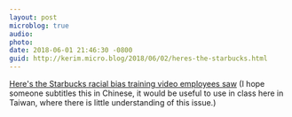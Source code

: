 ```yaml
---
layout: post
microblog: true
audio: 
photo: 
date: 2018-06-01 21:46:30 -0800
guid: http://kerim.micro.blog/2018/06/02/heres-the-starbucks.html
---
```

[Here's the Starbucks racial bias training video employees saw](https://boingboing.net/2018/06/01/heres-the-starbucks-racial-b.html#more-600351) (I hope someone subtitles this in Chinese, it would be useful to use in class here in Taiwan, where there is little understanding of this issue.)
